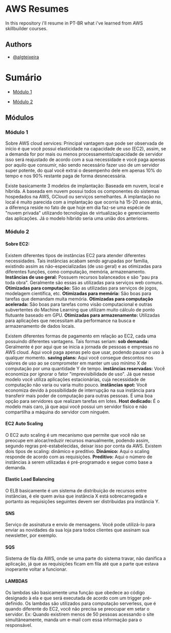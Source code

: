 # AWS Resumes

In this repository i'll resume in PT-BR what i've learned from AWS skillbuilder courses.

## Authors

- [@algteixeira](https://www.github.com/algteixeira)

# Sumário

* [Módulo 1](#módulo-1)

* [Módulo 2](#módulo-2)

## Módulos

### Módulo 1
Sobre AWS cloud services:
Principal vantagem que pode ser observada de início é que você possui elasticidade na capacidade de uso (EC2), assim, se a demanda for por mais ou menos processamento/capacidade de servidor isso será reajustado de acordo com a sua necessidade e você paga apenas por aquilo que consumir, não sendo necessário fazer uso de um servidor super potente, do qual você extrai o desempenho dele em apenas 10% do tempo e nos 90% restante paga de forma desnecessária.

Existe basicamente 3 modelos de implantação: Baseada em nuvem, local e híbrida. A baseada em nuvem possui todos os componentes do sistemas hospedados na AWS, GCloud ou serviços semelhantes. A implantação no local é muito parecida com a implantação que ocorria há 15-20 anos atrás, a diferença reside no fato de que hoje em dia faz-se uma espécie de "nuvem privada" utilizando tecnologias de virtualização e gerenciamento das aplicações. Já o modelo híbrido seria uma união dos anteriores.

### Módulo 2
#### Sobre EC2:
Existem diferentes tipos de instâncias EC2 para atender diferentes necessidades. Tais instâncias acabam sendo agrupadas por família, existindo assim as não-especializadas (de uso geral) e as otimizadas para diferentes funções, como computação, memória, armazenamento.
**Instâncias de uso geral:** Possuem recursos balanceados e são "pau pra toda obra". Geralmente são essas as utilizadas para serviços web comuns.
**Otimizadas para computação:** São as utilizadas para serviços de jogos, modelagem científica, etc.
**Otimizadas para memória:** São boas para tarefas que demandam muita memória.
**Otimizadas para computação acelerada:** São boas para tarefas como visão computacional e outras subvertentes do Machine Learning que utilizam muito cálculo de ponto flutuante baseado em GPU.
**Otimizadas para armazenamento:** Utilizadas para aplicações que necessitam alta performance na busca e armazenamento de dados locais.

Existem diferentes formas de pagamento em relação ao EC2, cada uma possuindo diferentes vantagens. Tais formas seriam:
**sob demanda:** Geralmente é por aqui que se inicia a jornada de pessoas e empresas no AWS cloud. Aqui você paga apenas pelo que usar, podendo pausar o uso à qualquer momento.
**saving plans:** Aqui você consegue descontos nos valores de uso ao se comprometer em manter um uso mínimo X de computação por uma quantidade Y de tempo.
**instâncias reservadas:** Você economiza por ignorar o fator "imprevisibilidade de uso". Já que nesse modelo você utiliza aplicações estacionárias, cuja necessidade de computação não varia ou varia muito pouco.
**instâncias spot:** Você economiza devido à possibilidade de interrupção na sua instância para transferir mais poder de computação para outras pessoas. É uma boa opção para servidores que realizam tarefas em lotes.
**Host dedicado:** É o modelo mais caro, já que aqui você possui um servidor físico e não compartilha a máquina do servidor com ninguém.

#### EC2 Auto Scaling
O EC2 auto scaling é um mecanismo que permite que você não se preocupe em alocar/reduzir recursos manualmente, podendo assim, segundo regras pré-estabelecidas, deixar isso por conta da AWS.
Existem dois tipos de scaling: dinâmico e preditivo.
**Dinâmico:** Aqui o scaling responde de acordo com as requisições.
**Preditivo:** Aqui o número de instâncias à serem utilizadas é pré-programado e segue como base a demanda.

#### Elastic Load Balancing
O ELB basicamente é um sistema de distribuição de recursos entre instâncias, é ele quem avisa que instância X está sobrecarregada e portanto as requisições seguintes devem ser distribuidas pra instância Y.

#### SNS
Serviço de assinatura e envio de mensagens. Você pode utilizá-lo para enviar as novidades da sua loja para todos clientes que assinam sua newsletter, por exemplo.

#### SQS
Sistema de fila da AWS, onde se uma parte do sistema travar, não danifica a aplicação, já que as requisições ficam em fila até que a parte que estava inoperante voltar a funcionar.

#### LAMBDAS
Os lambdas são basicamente uma função que obedece ao código designado à ela e que será executada de acordo com um trigger pré-definido. Os lambdas são utilizados para computação serverless, que é quando diferente do EC2, você não precisa se preocupar em setar o servidor. Ex: Quando existirem menos de 50 pessoas acessando o site simultâneamente, manda um e-mail com essa informação para o responsável.